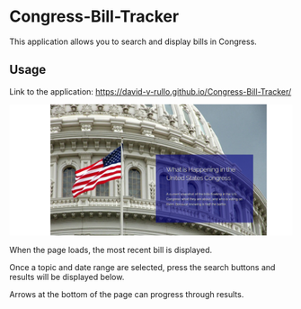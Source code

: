 # Congress-Bill-Tracker

This application allows you to search and display bills in Congress.

## Usage

Link to the application: https://david-v-rullo.github.io/Congress-Bill-Tracker/

![congress-screenshot](assets/images/screenshot.PNG)

When the page loads, the most recent bill is displayed.

Once a topic and date range are selected, press the search buttons and results will be displayed below.

Arrows at the bottom of the page can progress through results.
